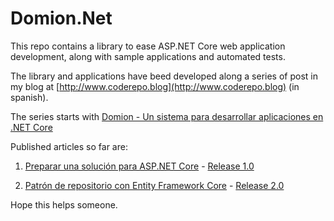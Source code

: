 # Domion.Net

This repo contains a library to ease ASP.NET Core web application development, along with sample applications and automated tests.

The library and applications have beed developed along a series of post in my blog at [http://www.coderepo.blog](http://www.coderepo.blog) (in spanish).

The series starts with [Domion - Un sistema para desarrollar aplicaciones en .NET Core](http://www.coderepo.blog/domion/)

Published articles so far are:

1. [Preparar una solución para ASP.NET Core](http://www.coderepo.blog/posts/preparar-solucion-aspnet-core/) - [Release 1.0](https://github.com/mvelosop/Domion.Net/releases/tag/1.0)

2. [Patrón de repositorio con Entity Framework Core](http://www.coderepo.blog/posts/patron-repositorio-entity-framework-core/) - [Release 2.0](https://github.com/mvelosop/Domion.Net/releases/tag/2.0)

Hope this helps someone.

